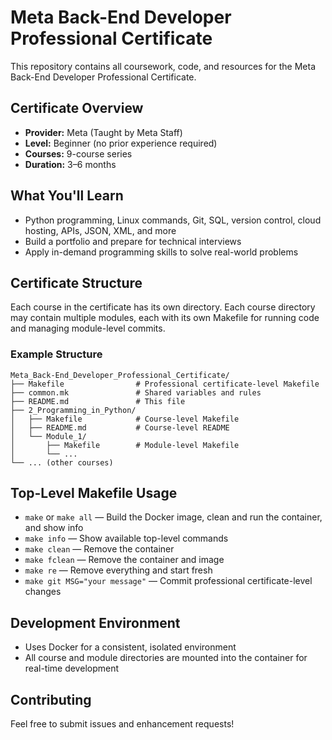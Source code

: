# Meta Back-End Developer Professional Certificate

This repository contains all coursework, code, and resources for the Meta Back-End Developer Professional Certificate.

## Certificate Overview
- **Provider:** Meta (Taught by Meta Staff)
- **Level:** Beginner (no prior experience required)
- **Courses:** 9-course series
- **Duration:** 3–6 months

## What You'll Learn
- Python programming, Linux commands, Git, SQL, version control, cloud hosting, APIs, JSON, XML, and more
- Build a portfolio and prepare for technical interviews
- Apply in-demand programming skills to solve real-world problems

## Certificate Structure
Each course in the certificate has its own directory. Each course directory may contain multiple modules, each with its own Makefile for running code and managing module-level commits.

### Example Structure
```
Meta_Back-End_Developer_Professional_Certificate/
├── Makefile                # Professional certificate-level Makefile
├── common.mk               # Shared variables and rules
├── README.md               # This file
├── 2_Programming_in_Python/
│   ├── Makefile            # Course-level Makefile
│   ├── README.md           # Course-level README
│   └── Module_1/
│       ├── Makefile        # Module-level Makefile
│       └── ...
└── ... (other courses)
```

## Top-Level Makefile Usage
- `make` or `make all` — Build the Docker image, clean and run the container, and show info
- `make info` — Show available top-level commands
- `make clean` — Remove the container
- `make fclean` — Remove the container and image
- `make re` — Remove everything and start fresh
- `make git MSG="your message"` — Commit professional certificate-level changes

## Development Environment
- Uses Docker for a consistent, isolated environment
- All course and module directories are mounted into the container for real-time development

## Contributing
Feel free to submit issues and enhancement requests! 